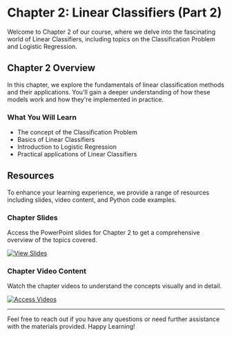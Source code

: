 # Chapter 2: Linear Classifiers (Part 2)

Welcome to Chapter 2 of our course, where we delve into the fascinating world of Linear Classifiers, including topics on the Classification Problem and Logistic Regression.

## Chapter 2 Overview

In this chapter, we explore the fundamentals of linear classification methods and their applications. You'll gain a deeper understanding of how these models work and how they're implemented in practice.

### What You Will Learn

- The concept of the Classification Problem
- Basics of Linear Classifiers
- Introduction to Logistic Regression
- Practical applications of Linear Classifiers

## Resources

To enhance your learning experience, we provide a range of resources including slides, video content, and Python code examples.

### Chapter Slides

Access the PowerPoint slides for Chapter 2 to get a comprehensive overview of the topics covered.

[![View Slides](https://img.shields.io/badge/View%20Slides-Google%20Drive-blue)](https://drive.google.com/drive/folders/1z48h5jf2EBIcu7CCa5QeeI_cJhsOWVC-?usp=sharing)

### Chapter Video Content

Watch the chapter videos to understand the concepts visually and in detail.

[![Access Videos](https://img.shields.io/badge/Access-Videos-blue?style=for-the-badge&logo=google-drive)](https://drive.google.com/drive/folders/1yF_9rEey961Taxse0meupi8fHb0I4r9_?usp=sharing)

---

Feel free to reach out if you have any questions or need further assistance with the materials provided. Happy Learning!
